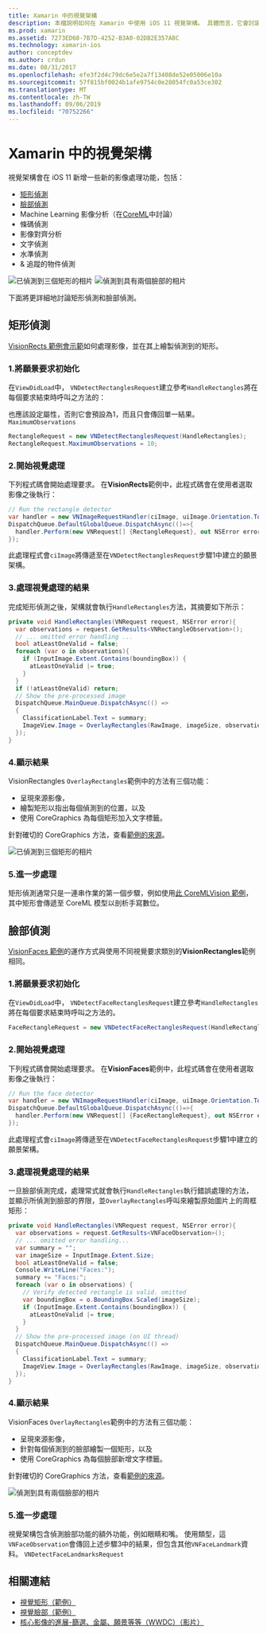 ```yaml
---
title: Xamarin 中的視覺架構
description: 本檔說明如何在 Xamarin 中使用 iOS 11 視覺架構。 具體而言，它會討論矩形偵測和臉部偵測。
ms.prod: xamarin
ms.assetid: 7273ED68-7B7D-4252-B3A0-02DB2E357A8C
ms.technology: xamarin-ios
author: conceptdev
ms.author: crdun
ms.date: 08/31/2017
ms.openlocfilehash: efe3f2d4c79dc6e5e2a7f13408de52e05006e10a
ms.sourcegitcommit: 57f815bf0024b1afe9754c0e28054fc0a53ce302
ms.translationtype: MT
ms.contentlocale: zh-TW
ms.lasthandoff: 09/06/2019
ms.locfileid: "70752266"
---
```

# <a name="vision-framework-in-xamarinios"></a>Xamarin 中的視覺架構

視覺架構會在 iOS 11 新增一些新的影像處理功能，包括：

- [矩形偵測](#rectangles)
- [臉部偵測](#faces)
- Machine Learning 影像分析（在[CoreML](~/ios/platform/introduction-to-ios11/coreml.md)中討論）
- 條碼偵測
- 影像對齊分析
- 文字偵測
- 水準偵測
- & 追蹤的物件偵測

![已偵測到三個矩形的相片](vision-images/found-rectangles-tiny.png) ![偵測到具有兩個臉部的相片](vision-images/xamarin-home-faces-tiny.png)

下面將更詳細地討論矩形偵測和臉部偵測。

<a name="rectangles" />

## <a name="rectangle-detection"></a>矩形偵測

[VisionRects 範例會示範](https://docs.microsoft.com/samples/xamarin/ios-samples/ios11-visionrectangles)如何處理影像，並在其上繪製偵測到的矩形。

### <a name="1-initialize-the-vision-request"></a>1.將願景要求初始化

在`ViewDidLoad`中， `VNDetectRectanglesRequest`建立參考`HandleRectangles`將在每個要求結束時呼叫之方法的：

也應該設定屬性，否則它會預設為1，而且只會傳回單一結果。 `MaximumObservations`

```csharp
RectangleRequest = new VNDetectRectanglesRequest(HandleRectangles);
RectangleRequest.MaximumObservations = 10;
```

### <a name="2-start-the-vision-processing"></a>2.開始視覺處理

下列程式碼會開始處理要求。 在**VisionRects**範例中，此程式碼會在使用者選取影像之後執行：

```csharp
// Run the rectangle detector
var handler = new VNImageRequestHandler(ciImage, uiImage.Orientation.ToCGImagePropertyOrientation(), new VNImageOptions());
DispatchQueue.DefaultGlobalQueue.DispatchAsync(()=>{
  handler.Perform(new VNRequest[] {RectangleRequest}, out NSError error);
});
```

此處理程式會`ciImage`將傳遞至在`VNDetectRectanglesRequest`步驟1中建立的願景架構。

### <a name="3-handle-the-results-of-vision-processing"></a>3.處理視覺處理的結果

完成矩形偵測之後，架構就會執行`HandleRectangles`方法，其摘要如下所示：

```csharp
private void HandleRectangles(VNRequest request, NSError error){
  var observations = request.GetResults<VNRectangleObservation>();
  // ... omitted error handling ...
  bool atLeastOneValid = false;
  foreach (var o in observations){
    if (InputImage.Extent.Contains(boundingBox)) {
      atLeastOneValid |= true;
    }
  }
  if (!atLeastOneValid) return;
  // Show the pre-processed image
  DispatchQueue.MainQueue.DispatchAsync(() =>
  {
    ClassificationLabel.Text = summary;
    ImageView.Image = OverlayRectangles(RawImage, imageSize, observations);
  });
}
```

### <a name="4-display-the-results"></a>4.顯示結果

VisionRectangles `OverlayRectangles`範例中的方法有三個功能：

- 呈現來源影像，
- 繪製矩形以指出每個偵測到的位置，以及
- 使用 CoreGraphics 為每個矩形加入文字標籤。

針對確切的 CoreGraphics 方法，查看[範例的來源](https://docs.microsoft.com/samples/xamarin/ios-samples/ios11-visionrectangles)。

![已偵測到三個矩形的相片](vision-images/found-rectangles-phone-sml.png)

### <a name="5-further-processing"></a>5.進一步處理

矩形偵測通常只是一連串作業的第一個步驟，例如使用[此 CoreMLVision 範例](~/ios/platform/introduction-to-ios11/coreml.md#coremlvision)，其中矩形會傳遞至 CoreML 模型以剖析手寫數位。

<a name="faces" />

## <a name="face-detection"></a>臉部偵測

[VisionFaces 範例](https://docs.microsoft.com/samples/xamarin/ios-samples/ios11-visionfaces)的運作方式與使用不同視覺要求類別的**VisionRectangles**範例相同。

### <a name="1-initialize-the-vision-request"></a>1.將願景要求初始化

在`ViewDidLoad`中， `VNDetectFaceRectanglesRequest`建立參考`HandleRectangles`將在每個要求結束時呼叫之方法的。

```csharp
FaceRectangleRequest = new VNDetectFaceRectanglesRequest(HandleRectangles);
```

### <a name="2-start-the-vision-processing"></a>2.開始視覺處理

下列程式碼會開始處理要求。 在**VisionFaces**範例中，此程式碼會在使用者選取影像之後執行：

```csharp
// Run the face detector
var handler = new VNImageRequestHandler(ciImage, uiImage.Orientation.ToCGImagePropertyOrientation(), new VNImageOptions());
DispatchQueue.DefaultGlobalQueue.DispatchAsync(()=>{
  handler.Perform(new VNRequest[] {FaceRectangleRequest}, out NSError error);
});
```

此處理程式會`ciImage`將傳遞至在`VNDetectFaceRectanglesRequest`步驟1中建立的願景架構。

### <a name="3-handle-the-results-of-vision-processing"></a>3.處理視覺處理的結果

一旦臉部偵測完成，處理常式就會執行`HandleRectangles`執行錯誤處理的方法，並顯示所偵測到臉部的界限，並`OverlayRectangles`呼叫來繪製原始圖片上的周框矩形：

```csharp
private void HandleRectangles(VNRequest request, NSError error){
  var observations = request.GetResults<VNFaceObservation>();
  // ... omitted error handling...
  var summary = "";
  var imageSize = InputImage.Extent.Size;
  bool atLeastOneValid = false;
  Console.WriteLine("Faces:");
  summary += "Faces:";
  foreach (var o in observations) {
    // Verify detected rectangle is valid. omitted
    var boundingBox = o.BoundingBox.Scaled(imageSize);
    if (InputImage.Extent.Contains(boundingBox)) {
      atLeastOneValid |= true;
    }
  }
  // Show the pre-processed image (on UI thread)
  DispatchQueue.MainQueue.DispatchAsync(() =>
  {
    ClassificationLabel.Text = summary;
    ImageView.Image = OverlayRectangles(RawImage, imageSize, observations);
  });
}
```

### <a name="4-display-the-results"></a>4.顯示結果

VisionFaces `OverlayRectangles`範例中的方法有三個功能：

- 呈現來源影像，
- 針對每個偵測到的臉部繪製一個矩形，以及
- 使用 CoreGraphics 為每個臉部新增文字標籤。

針對確切的 CoreGraphics 方法，查看[範例的來源](https://docs.microsoft.com/samples/xamarin/ios-samples/ios11-visionfaces)。

![偵測到具有兩個臉部的相片](vision-images/found-faces-phone-sml.png)

### <a name="5-further-processing"></a>5.進一步處理

視覺架構包含偵測臉部功能的額外功能，例如眼睛和嘴。 使用類型，這`VNFaceObservation`會傳回上述步驟3中的結果，但包含其他`VNFaceLandmark`資料。 `VNDetectFaceLandmarksRequest`

## <a name="related-links"></a>相關連結

- [視覺矩形（範例）](https://docs.microsoft.com/samples/xamarin/ios-samples/ios11-visionrectangles)
- [視覺臉部（範例）](https://docs.microsoft.com/samples/xamarin/ios-samples/ios11-visionfaces)
- [核心影像的進展-篩選、金屬、願景等等（WWDC）（影片）](https://developer.apple.com/videos/play/wwdc2017/510/)
